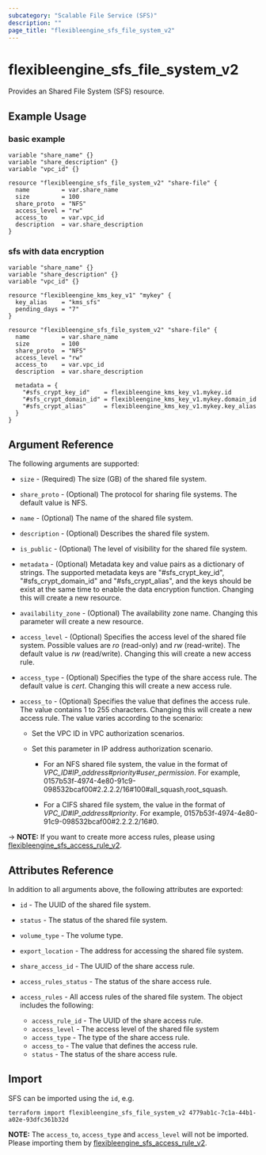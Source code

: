 ```yaml
---
subcategory: "Scalable File Service (SFS)"
description: ""
page_title: "flexibleengine_sfs_file_system_v2"
---
```


# flexibleengine_sfs_file_system_v2

Provides an Shared File System (SFS) resource.

## Example Usage

### basic example

```hcl
variable "share_name" {}
variable "share_description" {}
variable "vpc_id" {}

resource "flexibleengine_sfs_file_system_v2" "share-file" {
  name         = var.share_name
  size         = 100
  share_proto  = "NFS"
  access_level = "rw"
  access_to    = var.vpc_id
  description  = var.share_description
}
```

### sfs with data encryption

```hcl
variable "share_name" {}
variable "share_description" {}
variable "vpc_id" {}

resource "flexibleengine_kms_key_v1" "mykey" {
  key_alias    = "kms_sfs"
  pending_days = "7"
}

resource "flexibleengine_sfs_file_system_v2" "share-file" {
  name         = var.share_name
  size         = 100
  share_proto  = "NFS"
  access_level = "rw"
  access_to    = var.vpc_id
  description  = var.share_description

  metadata = {
    "#sfs_crypt_key_id"    = flexibleengine_kms_key_v1.mykey.id
    "#sfs_crypt_domain_id" = flexibleengine_kms_key_v1.mykey.domain_id
    "#sfs_crypt_alias"     = flexibleengine_kms_key_v1.mykey.key_alias
  }
}
```

## Argument Reference

The following arguments are supported:

* `size` - (Required) The size (GB) of the shared file system.

* `share_proto` - (Optional) The protocol for sharing file systems. The default value is NFS.

* `name` - (Optional) The name of the shared file system.

* `description` - (Optional) Describes the shared file system.

* `is_public` - (Optional) The level of visibility for the shared file system.

* `metadata` - (Optional) Metadata key and value pairs as a dictionary of strings.
    The supported metadata keys are "#sfs_crypt_key_id", "#sfs_crypt_domain_id" and "#sfs_crypt_alias",
    and the keys should be exist at the same time to enable the data encryption function.
    Changing this will create a new resource.

* `availability_zone` - (Optional) The availability zone name. Changing this parameter will create a new resource.

* `access_level` - (Optional) Specifies the access level of the shared file system. Possible values are *ro* (read-only)
    and *rw* (read-write). The default value is *rw* (read/write). Changing this will create a new access rule.

* `access_type` - (Optional) Specifies the type of the share access rule. The default value is *cert*.
    Changing this will create a new access rule.

* `access_to` - (Optional) Specifies the value that defines the access rule. The value contains 1 to 255 characters.
    Changing this will create a new access rule. The value varies according to the scenario:
    + Set the VPC ID in VPC authorization scenarios.
    + Set this parameter in IP address authorization scenario.

      - For an NFS shared file system, the value in the format of *VPC_ID#IP_address#priority#user_permission*.
        For example, 0157b53f-4974-4e80-91c9-098532bcaf00#2.2.2.2/16#100#all_squash,root_squash.

      - For a CIFS shared file system, the value in the format of *VPC_ID#IP_address#priority*.
        For example, 0157b53f-4974-4e80-91c9-098532bcaf00#2.2.2.2/16#0.

-> **NOTE:** If you want to create more access rules, please using [flexibleengine_sfs_access_rule_v2](https://www.terraform.io/docs/providers/flexibleengine/r/sfs_access_rule_v2.html).

## Attributes Reference

In addition to all arguments above, the following attributes are exported:

* `id` - The UUID of the shared file system.

* `status` - The status of the shared file system.

* `volume_type` - The volume type.

* `export_location` - The address for accessing the shared file system.

* `share_access_id` - The UUID of the share access rule.

* `access_rules_status` - The status of the share access rule.

* `access_rules` - All access rules of the shared file system. The object includes the following:
    + `access_rule_id` - The UUID of the share access rule.
    + `access_level` - The access level of the shared file system
    + `access_type` - The type of the share access rule.
    + `access_to` - The value that defines the access rule.
    + `status` - The status of the share access rule.

## Import

SFS can be imported using the `id`, e.g.

```shell
terraform import flexibleengine_sfs_file_system_v2 4779ab1c-7c1a-44b1-a02e-93dfc361b32d
```

**NOTE:** The `access_to`, `access_type` and `access_level` will not be imported.
Please importing them by [flexibleengine_sfs_access_rule_v2](https://www.terraform.io/docs/providers/flexibleengine/r/sfs_access_rule_v2.html).
